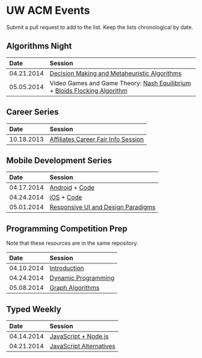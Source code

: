 UW ACM Events 
=============
Submit a pull request to add to the list. Keep the lists chronological by date.  

## Algorithms Night
| Date | Session |
| :--- | :------ |
| 04.21.2014 | [Decision Making and Metaheuristic Algorithms](https://drive.google.com/file/d/0BxBq3eRbZAvEVGRLTDBJNi1OUEE/) |
| 05.05.2014 | Video Games and Game Theory: [Nash Equilibrium](https://onedrive.live.com/view.aspx?resid=AFA68ACFE7AA2E62!8197&ithint=file%2c.pptx&app=PowerPoint&authkey=!APDyYcOZnnjAbD8) + [Bloids Flocking Algorithm](https://github.com/NattyBumppo/flockingdemo) |

## Career Series
| Date | Session |
| :--- | :------ |
| 10.18.2013 | [Affiliates Career Fair Info Session]() |

## Mobile Development Series
| Date | Session |
| :--- | :------ |
| 04.17.2014 | [Android](https://docs.google.com/presentation/d/1_IwEd5I0SiiQ0Jb829b8dr5ajB7_QljR7h9py3T8T3U) + [Code](https://github.com/xamgems/acm-androidtalk) |
| 04.24.2014 | [iOS](http://amitburst.me/ios/#/) + [Code](https://github.com/amitburst/ios-demo) |
| 05.01.2014 | [Responsive UI and Design Paradigms](http://grant.github.io/Mobile-Development-Design/#/) |

## Programming Competition Prep
Note that these resources are in the same repository.  

| Date | Session |
| :--- | :------ |
| 04.10.2014 | [Introduction](https://github.com/depstein/programming-competitions) |
| 04.24.2014 | [Dynamic Programming](https://github.com/depstein/programming-competitions) |
| 05.08.2014 | [Graph Algorithms](https://github.com/depstein/programming-competitions) |

## Typed Weekly
| Date | Session |
| :--- | :------ |
| 04.14.2014 | [JavaScript + Node.js](https://github.com/grant/WeeklyTyped-Javascript---Node.js) |
| 04.21.2014 | [JavaScript Alternatives](https://github.com/grant/coffeescript-demos) |
